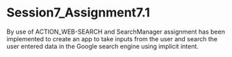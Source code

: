 # Session7_Assignment7.1
By use of ACTION_WEB-SEARCH and SearchManager assignment has been implemented to create an app to take inputs from the user and search the user entered data in the
Google search engine using implicit intent.
